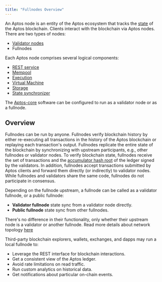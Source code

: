 ```yaml
---
title: "Fullnodes Overview"
---
```


An Aptos node is an entity of the Aptos ecosystem that tracks the [state](../reference/glossary.md#state) of the Aptos blockchain. Clients interact with the blockchain via Aptos nodes. There are two types of nodes:

- [Validator nodes](./validator-nodes.md)
- Fullnodes

Each Aptos node comprises several logical components:

- [REST service](../reference/glossary.md#rest-service)
- [Mempool](./validator-nodes.md#mempool)
- [Execution](./validator-nodes.md#execution)
- [Virtual Machine](./validator-nodes.md#virtual-machine-vm)
- [Storage](./validator-nodes.md#storage)
- [State synchronizer](./validator-nodes.md#state-synchronizer)

The [Aptos-core](../reference/glossary.md#aptos-core) software can be configured to run as a validator node or as a fullnode.

## Overview

Fullnodes can be run by anyone. Fullnodes verify blockchain history by either re-executing all transactions in the history of the Aptos blockchain or replaying each transaction's output. Fullnodes replicate the entire state of the blockchain by synchronizing with upstream participants, e.g., other fullnodes or validator nodes. To verify blockchain state, fullnodes receive the set of transactions and the [accumulator hash root](../reference/glossary.md#accumulator-root-hash) of the ledger signed by the validators. In addition, fullnodes accept transactions submitted by Aptos clients and forward them directly (or indirectly) to validator nodes. While fullnodes and validators share the same code, fullnodes do not participate in consensus.

Depending on the fullnode upstream, a fullnode can be called as a validator fullnode, or a public fullnode:

- **Validator fullnode** state sync from a validator node directly.
- **Public fullnode** state sync from other fullnodes.

There's no difference in their functionality, only whether their upstream node is a validator or another fullnode. Read more details about network topology [here](./node-networks-sync.md)

Third-party blockchain explorers, wallets, exchanges, and dapps may run a local fullnode to:

- Leverage the REST interface for blockchain interactions.
- Get a consistent view of the Aptos ledger.
- Avoid rate limitations on read traffic.
- Run custom analytics on historical data.
- Get notifications about particular on-chain events.
